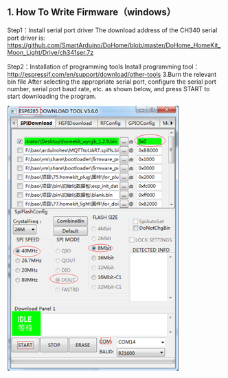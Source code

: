 ## 1. How To Write Firmware（windows）
Step1：Install serial port driver
The download address of the CH340 serial port driver is: https://github.com/SmartArduino/DoHome/blob/master/DoHome_HomeKit_Moon_Light/Drive/ch341ser.7z

Step2：Installation of programming tools
Install programming tool：
http://espressif.com/en/support/download/other-tools
3.Burn the relevant bin file After selecting the appropriate serial port, configure the serial port number, serial port baud rate, etc. as shown below, and press START to start downloading the program.

<img src="../README_IMAGE/3.png" width="400" />
